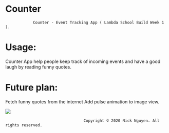 # Counter

                Counter - Event Tracking App ( Lambda School Build Week 1 ).
# Usage:
Counter App help people keep track of incoming events and have a good laugh by reading funny quotes.

# Future plan: 
Fetch funny quotes from the internet
Add pulse animation to image view.




 ![](TheCounter.gif)










                                      Copyright © 2020 Nick Nguyen. All rights reserved.

